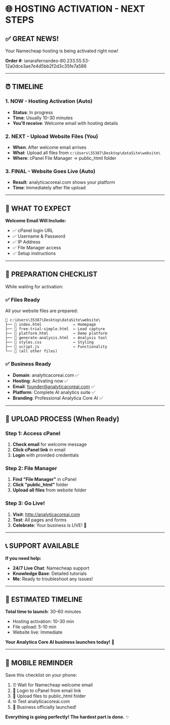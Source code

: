 # 🌐 HOSTING ACTIVATION - NEXT STEPS

## ✅ GREAT NEWS! 
Your Namecheap hosting is being activated right now!

**Order #**: ianarafernandes-80.233.55.53-12a0dce3ae7e4d5bb2f2d3c35fe7a586

---

## ⏰ TIMELINE

### 1. **NOW** - Hosting Activation (Auto)
- **Status**: In progress
- **Time**: Usually 10-30 minutes
- **You'll receive**: Welcome email with hosting details

### 2. **NEXT** - Upload Website Files (You)
- **When**: After welcome email arrives
- **What**: Upload all files from `c:\Users\35387\Desktop\dataSite\website\`
- **Where**: cPanel File Manager → public_html folder

### 3. **FINAL** - Website Goes Live (Auto)
- **Result**: analyticacoreai.com shows your platform
- **Time**: Immediately after file upload

---

## 📧 WHAT TO EXPECT

**Welcome Email Will Include:**
- ✅ cPanel login URL
- ✅ Username & Password
- ✅ IP Address
- ✅ File Manager access
- ✅ Setup instructions

---

## 🎯 PREPARATION CHECKLIST

While waiting for activation:

### ✅ Files Ready
All your website files are prepared:
```
📁 c:\Users\35387\Desktop\dataSite\website\
├── 📄 index.html              ← Homepage
├── 📄 free-trial-simple.html  ← Lead capture
├── 📄 platform.html           ← Demo platform  
├── 📄 generate-analysis.html  ← Analysis tool
├── 📄 styles.css              ← Styling
├── 📄 script.js               ← Functionality
└── 📄 (all other files)
```

### ✅ Business Ready
- **Domain**: analyticacoreai.com ✅
- **Hosting**: Activating now ✅  
- **Email**: founder@analyticacoreai.com ✅
- **Platform**: Complete AI analytics suite ✅
- **Branding**: Professional Analytica Core AI ✅

---

## 🚀 UPLOAD PROCESS (When Ready)

### Step 1: Access cPanel
1. **Check email** for welcome message
2. **Click cPanel link** in email
3. **Login** with provided credentials

### Step 2: File Manager
1. **Find "File Manager"** in cPanel
2. **Click "public_html"** folder
3. **Upload all files** from website folder

### Step 3: Go Live!
1. **Visit**: http://analyticacoreai.com
2. **Test**: All pages and forms
3. **Celebrate**: Your business is LIVE! 🎉

---

## 📞 SUPPORT AVAILABLE

**If you need help:**
- **24/7 Live Chat**: Namecheap support
- **Knowledge Base**: Detailed tutorials
- **Me**: Ready to troubleshoot any issues!

---

## 🎯 ESTIMATED TIMELINE

**Total time to launch**: 30-60 minutes
- Hosting activation: 10-30 min
- File upload: 5-10 min  
- Website live: Immediate

**Your Analytica Core AI business launches today!** 🚀

---

## 📱 MOBILE REMINDER

Save this checklist on your phone:
1. ⏰ Wait for Namecheap welcome email
2. 🔐 Login to cPanel from email link
3. 📁 Upload files to public_html folder
4. 🌐 Test analyticacoreai.com
5. 🎉 Business officially launched!

**Everything is going perfectly! The hardest part is done.** ✨
